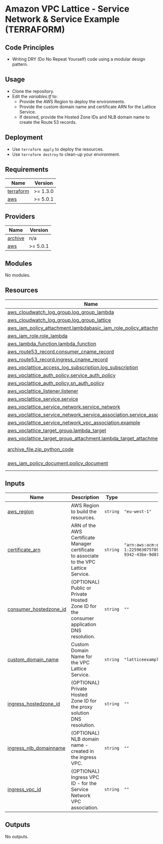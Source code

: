 <!-- BEGIN_TF_DOCS -->
# Amazon VPC Lattice - Service Network & Service Example (TERRAFORM)

## Code Principles

* Writing DRY (Do No Repeat Yourself) code using a modular design pattern.

## Usage

* Clone the repository.
* Edit the *variables.tf* to:
    * Provide the AWS Region to deploy the environments.
    * Provide the custom domain name and certificate ARN for the Lattice Service.
    * If desired, provide the Hosted Zone IDs and NLB domain name to create the Route 53 records.

## Deployment

* Use `terraform apply` to deploy the resources.
* Use `terraform destroy` to clean-up your environment.

## Requirements

| Name | Version |
|------|---------|
| <a name="requirement_terraform"></a> [terraform](#requirement\_terraform) | >= 1.3.0 |
| <a name="requirement_aws"></a> [aws](#requirement\_aws) | >= 5.0.1 |

## Providers

| Name | Version |
|------|---------|
| <a name="provider_archive"></a> [archive](#provider\_archive) | n/a |
| <a name="provider_aws"></a> [aws](#provider\_aws) | >= 5.0.1 |

## Modules

No modules.

## Resources

| Name | Type |
|------|------|
| [aws_cloudwatch_log_group.log_group_lambda](https://registry.terraform.io/providers/hashicorp/aws/latest/docs/resources/cloudwatch_log_group) | resource |
| [aws_cloudwatch_log_group.log_group_lattice](https://registry.terraform.io/providers/hashicorp/aws/latest/docs/resources/cloudwatch_log_group) | resource |
| [aws_iam_policy_attachment.lambdabasic_iam_role_policy_attachment](https://registry.terraform.io/providers/hashicorp/aws/latest/docs/resources/iam_policy_attachment) | resource |
| [aws_iam_role.role_lambda](https://registry.terraform.io/providers/hashicorp/aws/latest/docs/resources/iam_role) | resource |
| [aws_lambda_function.lambda_function](https://registry.terraform.io/providers/hashicorp/aws/latest/docs/resources/lambda_function) | resource |
| [aws_route53_record.consumer_cname_record](https://registry.terraform.io/providers/hashicorp/aws/latest/docs/resources/route53_record) | resource |
| [aws_route53_record.ingress_cname_record](https://registry.terraform.io/providers/hashicorp/aws/latest/docs/resources/route53_record) | resource |
| [aws_vpclattice_access_log_subscription.log_subscription](https://registry.terraform.io/providers/hashicorp/aws/latest/docs/resources/vpclattice_access_log_subscription) | resource |
| [aws_vpclattice_auth_policy.service_auth_policy](https://registry.terraform.io/providers/hashicorp/aws/latest/docs/resources/vpclattice_auth_policy) | resource |
| [aws_vpclattice_auth_policy.sn_auth_policy](https://registry.terraform.io/providers/hashicorp/aws/latest/docs/resources/vpclattice_auth_policy) | resource |
| [aws_vpclattice_listener.listener](https://registry.terraform.io/providers/hashicorp/aws/latest/docs/resources/vpclattice_listener) | resource |
| [aws_vpclattice_service.service](https://registry.terraform.io/providers/hashicorp/aws/latest/docs/resources/vpclattice_service) | resource |
| [aws_vpclattice_service_network.service_network](https://registry.terraform.io/providers/hashicorp/aws/latest/docs/resources/vpclattice_service_network) | resource |
| [aws_vpclattice_service_network_service_association.service_association](https://registry.terraform.io/providers/hashicorp/aws/latest/docs/resources/vpclattice_service_network_service_association) | resource |
| [aws_vpclattice_service_network_vpc_association.example](https://registry.terraform.io/providers/hashicorp/aws/latest/docs/resources/vpclattice_service_network_vpc_association) | resource |
| [aws_vpclattice_target_group.lambda_target](https://registry.terraform.io/providers/hashicorp/aws/latest/docs/resources/vpclattice_target_group) | resource |
| [aws_vpclattice_target_group_attachment.lambda_target_attachment](https://registry.terraform.io/providers/hashicorp/aws/latest/docs/resources/vpclattice_target_group_attachment) | resource |
| [archive_file.zip_python_code](https://registry.terraform.io/providers/hashicorp/archive/latest/docs/data-sources/file) | data source |
| [aws_iam_policy_document.policy_document](https://registry.terraform.io/providers/hashicorp/aws/latest/docs/data-sources/iam_policy_document) | data source |

## Inputs

| Name | Description | Type | Default | Required |
|------|-------------|------|---------|:--------:|
| <a name="input_aws_region"></a> [aws\_region](#input\_aws\_region) | AWS Region to build the resources. | `string` | `"eu-west-1"` | no |
| <a name="input_certificate_arn"></a> [certificate\_arn](#input\_certificate\_arn) | ARN of the AWS Certificate Manager certificate to associate to the VPC Lattice Service. | `string` | `"arn:aws:acm:eu-west-1:225963075789:certificate/52ec2205-9342-43be-9d81-2dc2cf7238b3"` | no |
| <a name="input_consumer_hostedzone_id"></a> [consumer\_hostedzone\_id](#input\_consumer\_hostedzone\_id) | (OPTIONAL) Public or Private Hosted Zone ID for the consumer application DNS resolution. | `string` | `""` | no |
| <a name="input_custom_domain_name"></a> [custom\_domain\_name](#input\_custom\_domain\_name) | Custom Domain Name for the VPC Lattice Service. | `string` | `"latticeexample.pablosc.people.aws.dev"` | no |
| <a name="input_ingress_hostedzone_id"></a> [ingress\_hostedzone\_id](#input\_ingress\_hostedzone\_id) | (OPTIONAL) Private Hosted Zone ID for the proxy solution DNS resolution. | `string` | `""` | no |
| <a name="input_ingress_nlb_domainname"></a> [ingress\_nlb\_domainname](#input\_ingress\_nlb\_domainname) | (OPTIONAL) NLB domain name - created in the ingress VPC. | `string` | `""` | no |
| <a name="input_ingress_vpc_id"></a> [ingress\_vpc\_id](#input\_ingress\_vpc\_id) | (OPTIONAL) Ingress VPC ID - for the Service Network VPC association. | `string` | `""` | no |

## Outputs

No outputs.
<!-- END_TF_DOCS -->